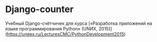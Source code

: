 # Django-counter
Учебный Django-счётчичек для курса [«Разработка приложений на языке программирования Python» (UNИX, 2015)] (https://uneex.ru/LecturesCMC/PythonDevelopment2015)
